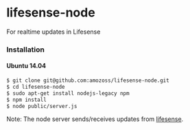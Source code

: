 lifesense-node
==============

For realtime updates in Lifesense

### Installation

#### Ubuntu 14.04
```bash
$ git clone git@github.com:amozoss/lifesense-node.git
$ cd lifesense-node
$ sudo apt-get install nodejs-legacy npm
$ npm install
$ node public/server.js
```

Note: The node server sends/receives updates from [lifesense](https://github.com/amozoss/lifesense).
